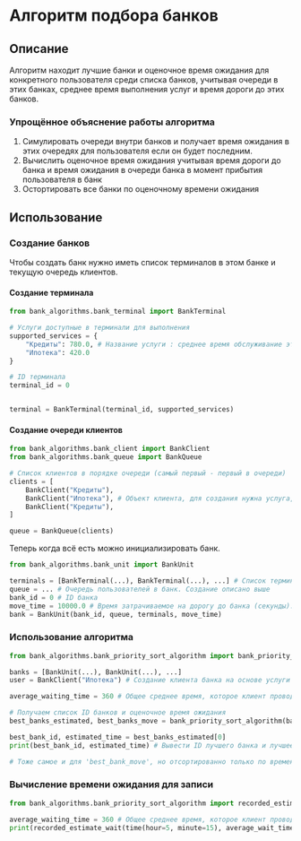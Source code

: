# Алгоритм подбора банков
## Описание
Алгоритм находит лучшие банки и оценочное время ожидания для конкретного пользователя среди списка банков, учитывая очереди в этих банках, среднее время выполнения услуг и время дороги до этих банков.
### Упрощённое объяснение работы алгоритма
1. Симулировать очереди внутри банков и получает время ожидания в этих очередях для пользователя если он будет последним.
2. Вычислить оценочное время ожидания учитывая время дороги до банка и время ожидания в очереди банка в момент прибытия пользователя в банк
3. Остортировать все банки по оценочному времени ожидания
## Использование
### Создание банков
Чтобы создать банк нужно иметь список терминалов в этом банке и текущую очередь клиентов.
#### Создание терминала
```python
from bank_algorithms.bank_terminal import BankTerminal

# Услуги доступные в терминали для выполнения
supported_services = {
    "Кредиты": 780.0, # Название услуги : среднее время обслуживание этой услуги (секунды)
    "Ипотека": 420.0
}

# ID терминала
terminal_id = 0


terminal = BankTerminal(terminal_id, supported_services)
```

#### Создание очереди клиентов
```python
from bank_algorithms.bank_client import BankClient
from bank_algorithms.bank_queue import BankQueue

# Список клиентов в порядке очереди (самый первый - первый в очереди)
clients = [
    BankClient("Кредиты"),
    BankClient("Ипотека"), # Объект клиента, для создания нужна услуга, которую он хочет
    BankClient("Кредиты"),
]

queue = BankQueue(clients)
```
Теперь когда всё есть можно инициализировать банк.
```python
from bank_algorithms.bank_unit import BankUnit

terminals = [BankTerminal(...), BankTerminal(...), ...] # Список терминалов, создание описано выше
queue = ... # Очередь пользователей в банк. Создание описано выше
bank_id = 0 # ID банка
move_time = 10000.0 # Время затрачиваемое на дорогу до банка (секунды).
bank = BankUnit(bank_id, queue, terminals, move_time)
```
### Использование алгоритма
```python
from bank_algorithms.bank_priority_sort_algorithm import bank_priority_sort_algorithm

banks = [BankUnit(...), BankUnit(...), ...]
user = BankClient("Ипотека") # Создание клиента банка на основе услуги которая нужна пользователю.

average_waiting_time = 360 # Общее среднее время, которое клиент проводит в банке

# Получаем список ID банков и оценочное время ожидания
best_banks_estimated, best_banks_move = bank_priority_sort_algorithm(banks, user, average_waiting_time)

best_bank_id, estimated_time = best_banks_estimated[0]
print(best_bank_id, estimated_time) # Вывести ID лучшего банка и лучшее время ожидания.

# Тоже самое и для 'best_bank_move', но отсортированно только по времени дороги до банка!!!
```
### Вычисление времени ожидания для записи
```python
from bank_algorithms.bank_priority_sort_algorithm import recorded_estimate_wait

average_waiting_time = 360 # Общее среднее время, которое клиент проводит в банке
print(recorded_estimate_wait(time(hour=5, minute=15), average_wait_time))
```